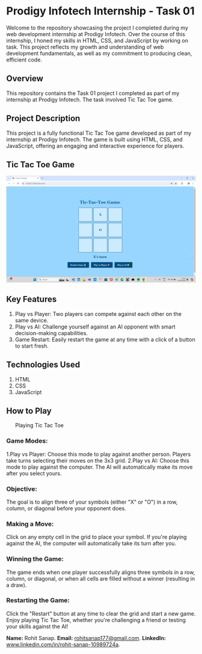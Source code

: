 # Prodigy Infotech Internship - Task 01
Welcome to the repository showcasing the project I completed during my web development internship at Prodigy Infotech. Over the course of this internship, I honed my skills in HTML, CSS, and JavaScript by working on task. This project reflects my growth and understanding of web development fundamentals, as well as my commitment to producing clean, efficient code.

## Overview
This repository contains the Task 01 project I completed as part of my internship at Prodigy Infotech. The task involved Tic Tac Toe game.

## Project Description
This project is a fully functional Tic Tac Toe game developed as part of my internship at Prodigy Infotech. The game is built using HTML, CSS, and JavaScript, offering an engaging and interactive experience for players.

## Tic Tac Toe Game
![Game](Game.png)

## Key Features
1. Play vs Player: Two players can compete against each other on the same device.
2. Play vs AI: Challenge yourself against an AI opponent with smart decision-making capabilities.
3. Game Restart: Easily restart the game at any time with a click of a button to start fresh.

## Technologies Used
1. HTML
2. CSS
3. JavaScript

## How to Play
<ul>Playing Tic Tac Toe</ul>

### Game Modes:
1.Play vs Player: Choose this mode to play against another person. Players take turns selecting their moves on the 3x3 grid.
2.Play vs AI: Choose this mode to play against the computer. The AI will automatically make its move after you select yours.

### Objective:
The goal is to align three of your symbols (either "X" or "O") in a row, column, or diagonal before your opponent does.

### Making a Move:
Click on any empty cell in the grid to place your symbol.
If you're playing against the AI, the computer will automatically take its turn after you.

### Winning the Game:
The game ends when one player successfully aligns three symbols in a row, column, or diagonal, or when all cells are filled without a winner (resulting in a draw).

### Restarting the Game:
Click the "Restart" button at any time to clear the grid and start a new game.
Enjoy playing Tic Tac Toe, whether you're challenging a friend or testing your skills against the AI!

**Name:** Rohit Sanap.
**Email:** rohitsanap177@gmail.com.
**LinkedIn:** www.linkedin.com/in/rohit-sanap-10989724a.